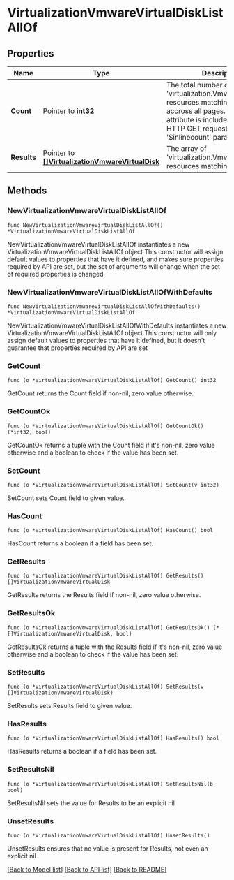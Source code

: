# VirtualizationVmwareVirtualDiskListAllOf

## Properties

Name | Type | Description | Notes
------------ | ------------- | ------------- | -------------
**Count** | Pointer to **int32** | The total number of &#39;virtualization.VmwareVirtualDisk&#39; resources matching the request, accross all pages. The &#39;Count&#39; attribute is included when the HTTP GET request includes the &#39;$inlinecount&#39; parameter. | [optional] 
**Results** | Pointer to [**[]VirtualizationVmwareVirtualDisk**](VirtualizationVmwareVirtualDisk.md) | The array of &#39;virtualization.VmwareVirtualDisk&#39; resources matching the request. | [optional] 

## Methods

### NewVirtualizationVmwareVirtualDiskListAllOf

`func NewVirtualizationVmwareVirtualDiskListAllOf() *VirtualizationVmwareVirtualDiskListAllOf`

NewVirtualizationVmwareVirtualDiskListAllOf instantiates a new VirtualizationVmwareVirtualDiskListAllOf object
This constructor will assign default values to properties that have it defined,
and makes sure properties required by API are set, but the set of arguments
will change when the set of required properties is changed

### NewVirtualizationVmwareVirtualDiskListAllOfWithDefaults

`func NewVirtualizationVmwareVirtualDiskListAllOfWithDefaults() *VirtualizationVmwareVirtualDiskListAllOf`

NewVirtualizationVmwareVirtualDiskListAllOfWithDefaults instantiates a new VirtualizationVmwareVirtualDiskListAllOf object
This constructor will only assign default values to properties that have it defined,
but it doesn't guarantee that properties required by API are set

### GetCount

`func (o *VirtualizationVmwareVirtualDiskListAllOf) GetCount() int32`

GetCount returns the Count field if non-nil, zero value otherwise.

### GetCountOk

`func (o *VirtualizationVmwareVirtualDiskListAllOf) GetCountOk() (*int32, bool)`

GetCountOk returns a tuple with the Count field if it's non-nil, zero value otherwise
and a boolean to check if the value has been set.

### SetCount

`func (o *VirtualizationVmwareVirtualDiskListAllOf) SetCount(v int32)`

SetCount sets Count field to given value.

### HasCount

`func (o *VirtualizationVmwareVirtualDiskListAllOf) HasCount() bool`

HasCount returns a boolean if a field has been set.

### GetResults

`func (o *VirtualizationVmwareVirtualDiskListAllOf) GetResults() []VirtualizationVmwareVirtualDisk`

GetResults returns the Results field if non-nil, zero value otherwise.

### GetResultsOk

`func (o *VirtualizationVmwareVirtualDiskListAllOf) GetResultsOk() (*[]VirtualizationVmwareVirtualDisk, bool)`

GetResultsOk returns a tuple with the Results field if it's non-nil, zero value otherwise
and a boolean to check if the value has been set.

### SetResults

`func (o *VirtualizationVmwareVirtualDiskListAllOf) SetResults(v []VirtualizationVmwareVirtualDisk)`

SetResults sets Results field to given value.

### HasResults

`func (o *VirtualizationVmwareVirtualDiskListAllOf) HasResults() bool`

HasResults returns a boolean if a field has been set.

### SetResultsNil

`func (o *VirtualizationVmwareVirtualDiskListAllOf) SetResultsNil(b bool)`

 SetResultsNil sets the value for Results to be an explicit nil

### UnsetResults
`func (o *VirtualizationVmwareVirtualDiskListAllOf) UnsetResults()`

UnsetResults ensures that no value is present for Results, not even an explicit nil

[[Back to Model list]](../README.md#documentation-for-models) [[Back to API list]](../README.md#documentation-for-api-endpoints) [[Back to README]](../README.md)


